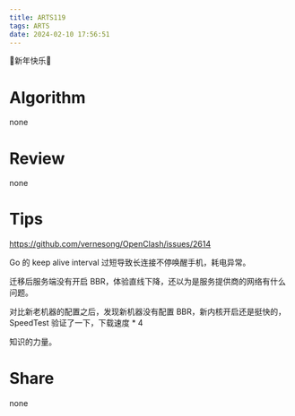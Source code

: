 ```yaml
---
title: ARTS119
tags: ARTS
date: 2024-02-10 17:56:51
---
```


🐲新年快乐🐲

<!--more-->

# Algorithm

none

# Review

none

# Tips

https://github.com/vernesong/OpenClash/issues/2614

Go 的 keep alive interval 过短导致长连接不停唤醒手机，耗电异常。

迁移后服务端没有开启 BBR，体验直线下降，还以为是服务提供商的网络有什么问题。

对比新老机器的配置之后，发现新机器没有配置 BBR，新内核开启还是挺快的，SpeedTest 验证了一下，下载速度 * 4

知识的力量。

# Share

none
